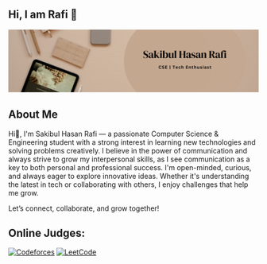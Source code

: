 ## Hi, I am Rafi 👋

![](Cover.png)

## About Me

Hi👋, I'm Sakibul Hasan Rafi — a passionate Computer Science & Engineering student with a strong interest in learning new technologies and solving problems creatively. I believe in the power of communication and always strive to grow my interpersonal skills, as I see communication as a key to both personal and professional success. I'm open-minded, curious, and always eager to explore innovative ideas. Whether it's understanding the latest in tech or collaborating with others, I enjoy challenges that help me grow.

Let’s connect, collaborate, and grow together!

## Online Judges:

[![Codeforces](https://img.shields.io/badge/Codeforces-1F8ACB?logo=codeforces&logoColor=white)](https://codeforces.com/profile/iamshrafi)
[![LeetCode](https://img.shields.io/badge/LeetCode-FFA116?logo=leetcode&logoColor=white)](https://leetcode.com/mewhotheboss)
